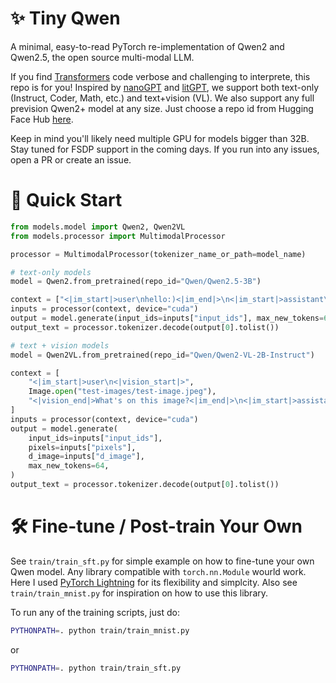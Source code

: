# ✨ Tiny Qwen

A minimal, easy-to-read PyTorch re-implementation of Qwen2 and Qwen2.5, the open source multi-modal LLM.

If you find [Transformers](https://github.com/huggingface/transformers) code verbose and challenging to interprete, this repo is for you! Inspired by [nanoGPT](https://github.com/karpathy/nanoGPT) and [litGPT](https://github.com/Lightning-AI/litgpt), we support both text-only (Instruct, Coder, Math, etc.) and text+vision (VL). We also support any full prevision Qwen2+ model at any size. Just choose a repo id from Hugging Face Hub [here](https://huggingface.co/Qwen). 

Keep in mind you'll likely need multiple GPU for models bigger than 32B. Stay tuned for FSDP support in the coming days. If you run into any issues, open a PR or create an issue.

# 🦋 Quick Start

```python
from models.model import Qwen2, Qwen2VL
from models.processor import MultimodalProcessor

processor = MultimodalProcessor(tokenizer_name_or_path=model_name)

# text-only models
model = Qwen2.from_pretrained(repo_id="Qwen/Qwen2.5-3B")

context = ["<|im_start|>user\nhello:)<|im_end|>\n<|im_start|>assistant\n"]
inputs = processor(context, device="cuda")
output = model.generate(input_ids=inputs["input_ids"], max_new_tokens=64)
output_text = processor.tokenizer.decode(output[0].tolist())

# text + vision models
model = Qwen2VL.from_pretrained(repo_id="Qwen/Qwen2-VL-2B-Instruct")

context = [
    "<|im_start|>user\n<|vision_start|>", 
    Image.open("test-images/test-image.jpeg"), 
    "<|vision_end|>What's on this image?<|im_end|>\n<|im_start|>assistant\n"
]
inputs = processor(context, device="cuda")
output = model.generate(
    input_ids=inputs["input_ids"],
    pixels=inputs["pixels"],
    d_image=inputs["d_image"],
    max_new_tokens=64,
)
output_text = processor.tokenizer.decode(output[0].tolist())
```

# 🛠️ Fine-tune / Post-train Your Own

See `train/train_sft.py` for simple example on how to fine-tune your own Qwen model. Any library compatible with `torch.nn.Module` wourld work. Here I used [PyTorch Lightning](https://lightning.ai/docs/pytorch/stable/index.html) for its flexibility and simplcity. Also see `train/train_mnist.py` for inspiration on how to use this library.

To run any of the training scripts, just do:

```bash
PYTHONPATH=. python train/train_mnist.py
```

or

```bash
PYTHONPATH=. python train/train_sft.py
```
